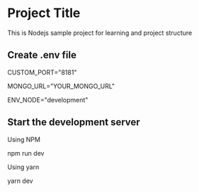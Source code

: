 # Project Title

This is Nodejs sample project for learning and project structure

## Create .env file

CUSTOM_PORT="8181"

MONGO_URL="YOUR_MONGO_URL"

ENV_NODE="development"

## Start the development server

Using NPM

npm run dev

Using yarn

yarn dev
